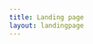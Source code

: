 ```yaml
---
title: Landing page
layout: landingpage
---
```


<!--
# {{ page.title }}

Content is written in [Markdown](https://learnxinyminutes.com/docs/markdown/).
Plain text format allows you to focus on your **content**.


You can use HTML elements in Markdown, such as the comment element, and they won't
be affected by a markdown parser. However, if you create an HTML element in your
markdown file, you cannot use markdown syntax within that element's contents.
-->